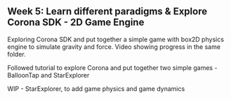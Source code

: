 ## Week 5: Learn different paradigms & Explore Corona SDK - 2D Game Engine

Exploring Corona SDK and put together a simple game with box2D physics engine to simulate gravity and force. Video showing progress in the same folder.

Followed tutorial to explore Corona and put together two simple games - BalloonTap and StarExplorer

WIP - StarExplorer, to add game physics and game dynamics
